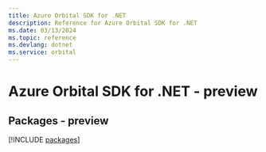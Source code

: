 ```yaml
---
title: Azure Orbital SDK for .NET
description: Reference for Azure Orbital SDK for .NET
ms.date: 03/13/2024
ms.topic: reference
ms.devlang: dotnet
ms.service: orbital
---
```

# Azure Orbital SDK for .NET - preview
## Packages - preview
[!INCLUDE [packages](orbital-index.md)]
